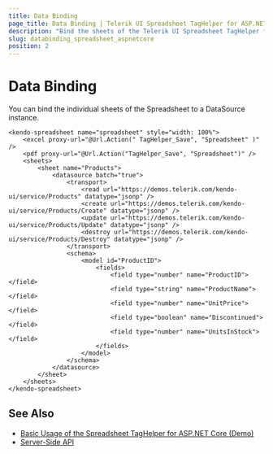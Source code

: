 ```yaml
---
title: Data Binding
page_title: Data Binding | Telerik UI Spreadsheet TagHelper for ASP.NET Core
description: "Bind the sheets of the Telerik UI Spreadsheet TagHelper for ASP.NET Core (MVC 6 or ASP.NET Core MVC) to a data source instance."
slug: databinding_spreadsheet_aspnetcore
position: 2
---
```


# Data Binding

You can bind the individual sheets of the Spreadsheet to a DataSource instance.

    <kendo-spreadsheet name="spreadsheet" style="width: 100%">
        <excel proxy-url="@Url.Action(" TagHelper_Save", "Spreadsheet" )" />
        <pdf proxy-url="@Url.Action("TagHelper_Save", "Spreadsheet")" />
        <sheets>
            <sheet name="Products">
                <datasource batch="true">
                    <transport>
                        <read url="https://demos.telerik.com/kendo-ui/service/Products" datatype="jsonp" />
                        <create url="https://demos.telerik.com/kendo-ui/service/Products/Create" datatype="jsonp" />
                        <update url="https://demos.telerik.com/kendo-ui/service/Products/Update" datatype="jsonp" />
                        <destroy url="https://demos.telerik.com/kendo-ui/service/Products/Destroy" datatype="jsonp" />
                    </transport>
                    <schema>
                        <model id="ProductID">
                            <fields>
                                <field type="number" name="ProductID"></field>
                                <field type="string" name="ProductName"></field>
                                <field type="number" name="UnitPrice"></field>
                                <field type="boolean" name="Discontinued"></field>
                                <field type="number" name="UnitsInStock"></field>
                            </fields>
                        </model>
                    </schema>
                </datasource>
            </sheet>
        </sheets>
    </kendo-spreadsheet>

## See Also

* [Basic Usage of the Spreadsheet TagHelper for ASP.NET Core (Demo)](https://demos.telerik.com/aspnet-core/spreadsheet/index)
* [Server-Side API](/api/spreadsheet)
